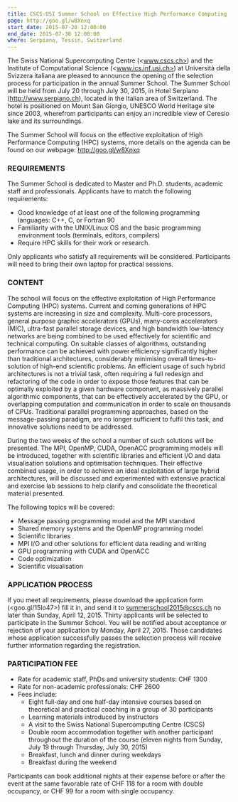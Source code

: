 ```yaml
---
title: CSCS-USI Summer School on Effective High Performance Computing
page: http://goo.gl/w8Xnxq
start_date: 2015-07-20 12:00:00
end_date: 2015-07-30 12:00:00
where: Serpiano, Tessin, Switzerland
---
```


The Swiss National Supercomputing Centre (<www.cscs.ch>) and the Institute of
Computational Science (<www.ics.inf.usi.ch>) at Universit&agrave; della Svizzera
italiana are pleased to announce the opening of the selection process for
participation in the annual Summer School. The Summer School will be held from
July 20 through July 30, 2015, in Hotel Serpiano (<http://www.serpiano.ch>),
located in the Italian area of Switzerland. The hotel is positioned on Mount
San Giorgio, UNESCO World Heritage site since 2003, wherefrom participants can
enjoy an incredible view of Ceresio lake and its surroundings.

The Summer School will focus on the effective exploitation of High Performance
Computing (HPC) systems, more details on the agenda can be found on our
webpage: <http://goo.gl/w8Xnxq>

### REQUIREMENTS

The Summer School is dedicated to Master and Ph.D. students, academic staff and professionals. Applicants have to match the following requirements:

- Good knowledge of at least one of the following programming languages: C++, C, or Fortran 90
- Familiarity with the UNIX/Linux OS and the basic programming environment tools (terminals, editors, compilers)
- Require HPC skills for their work or research.

Only applicants who satisfy all requirements will be considered. Participants
will need to bring their own laptop for practical sessions.

### CONTENT

The school will focus on the effective exploitation of High Performance
Computing (HPC) systems. Current and coming generations of HPC systems are
increasing in size and complexity. Multi-core processors, general purpose
graphic accelerators (GPUs), many-cores accelerators (MIC), ultra-fast parallel
storage devices, and high bandwidth low-latency networks are being combined to
be used effectively for scientific and technical computing. On suitable classes
of algorithms, outstanding performance can be achieved with power efficiency
significantly higher than traditional architectures, considerably minimising
overall times-to-solution of high-end scientific problems. An efficient usage
of such hybrid architectures is not a trivial task, often requiring a full
redesign and refactoring of the code in order to expose those features that can
be optimally exploited by a given hardware component, as massively parallel
algorithmic components, that can be effectively accelerated by the GPU, or
overlapping computation and communication in order to scale on thousands of
CPUs. Traditional parallel programming approaches, based on the message-passing
paradigm, are no longer sufficient to fulfil this task, and innovative
solutions need to be addressed.

During the two weeks of the school a number of such solutions will be
presented. The MPI, OpenMP, CUDA, OpenACC programming models will be
introduced, together with scientific libraries and efficient I/O and data
visualisation solutions and optimisation techniques. Their effective combined
usage, in order to achieve an ideal exploitation of large hybrid architectures,
will be discussed and experimented with extensive practical and exercise lab
sessions to help clarify and consolidate the theoretical material presented.

The following topics will be covered:

- Message passing programming model and the MPI standard
- Shared memory systems and the OpenMP programming model
- Scientific libraries
- MPI I/O and other solutions for efficient data reading and writing
- GPU programming with CUDA and OpenACC
- Code optimization
- Scientific visualisation

### APPLICATION PROCESS

If you meet all requirements, please download the application form
(<goo.gl/15Io47>) fill it in, and send it to summerschool2015@cscs.ch no later
than Sunday, April 12, 2015. Thirty applicants will be selected to participate
in the Summer School. You will be notified about acceptance or rejection of
your application by Monday, April 27, 2015. Those candidates whose application
successfully passes the selection process will receive further information
regarding the registration.

### PARTICIPATION FEE

- Rate for academic staff, PhDs and university students: CHF 1300
- Rate for non-academic professionals: CHF 2600
- Fees include:
  - Eight full-day and one half-day intensive courses based on theoretical and practical coaching in a group of 30 participants
  - Learning materials introduced by instructors
  - A visit to the Swiss National Supercomputing Centre (CSCS)
  - Double room accommodation together with another participant throughout the duration of the course (eleven nights from Sunday, July 19 through Thursday, July 30, 2015)
  - Breakfast, lunch and dinner during weekdays
  - Breakfast during the weekend

Participants can book additional nights at their expense before or after the
event at the same favorable rate of CHF 118 for a room with double occupancy,
or CHF 99 for a room with single occupancy.


